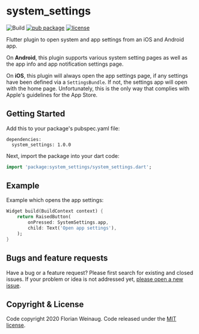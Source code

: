 # system_settings

![Build](https://github.com/fweinaug/system_settings/workflows/Build/badge.svg)
[![pub package](https://img.shields.io/pub/v/system_settings.svg)](https://pub.dev/packages/system_settings)
[![license](https://img.shields.io/badge/license-MIT-green)](https://github.com/fweinaug/system_settings/blob/master/LICENSE)

Flutter plugin to open system and app settings from an iOS and Android app.

On **Android**, this plugin supports various system setting pages as well as the app info and app notification settings page.

On **iOS**, this plugin will always open the app settings page, if any settings have been defined via a `SettingsBundle`.
If not, the settings app will open with the home page. Unfortunately, this is the only way that complies with Apple's guidelines for the App Store.

## Getting Started

Add this to your package's pubspec.yaml file:

```
dependencies:
  system_settings: 1.0.0
```

Next, import the package into your dart code:

```dart
import 'package:system_settings/system_settings.dart';
```

## Example

Example which opens the app settings:

```dart
Widget build(BuildContext context) {
    return RaisedButton(
        onPressed: SystemSettings.app,
        child: Text('Open app settings'),
    );
}
```

## Bugs and feature requests

Have a bug or a feature request? Please first search for existing and closed issues.
If your problem or idea is not addressed yet, [please open a new issue](https://github.com/fweinaug/system_settings/issues/new).

## Copyright & License

Code copyright 2020 Florian Weinaug.
Code released under the [MIT license](https://github.com/fweinaug/system_settings/blob/master/LICENSE).
